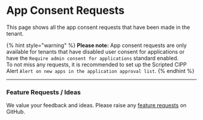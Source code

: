 # App Consent Requests

This page shows all the app consent requests that have been made in the tenant.

{% hint style="warning" %}
**Please note:** App consent requests are only available for tenants that have disabled user consent for applications or have the `Require admin consent for applications` standard enabled.\
To not miss any requests, it is recommended to set up the Scripted CIPP Alert `Alert on new apps in the application approval list`.
{% endhint %}

***

### Feature Requests / Ideas

We value your feedback and ideas. Please raise any [feature requests](https://github.com/KelvinTegelaar/CIPP/issues/new?assignees=\&labels=enhancement%2Cno-priority\&projects=\&template=feature.yml\&title=%5BFeature+Request%5D%3A+) on GitHub.
